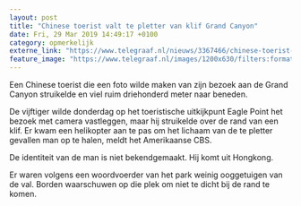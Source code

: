 ```yaml
---
layout: post
title: "Chinese toerist valt te pletter van klif Grand Canyon"
date: Fri, 29 Mar 2019 14:49:17 +0100
category: opmerkelijk
externe_link: "https://www.telegraaf.nl/nieuws/3367466/chinese-toerist-valt-te-pletter-van-klif-grand-canyon"
feature_image: "https://www.telegraaf.nl/images/1200x630/filters:format(jpeg):quality(80)/cdn-kiosk-api.telegraaf.nl/51d9b942-5237-11e9-827b-0218eaf05005.jpg"
---
```


<p class="intro">Een Chinese toerist die een foto wilde maken van zijn bezoek aan de Grand Canyon struikelde en viel ruim driehonderd meter naar beneden.</p> <p>De vijftiger wilde donderdag op het toeristische uitkijkpunt Eagle Point het bezoek met camera vastleggen, maar hij struikelde over de rand van een klif. Er kwam een helikopter aan te pas om het lichaam van de te pletter gevallen man op te halen, meldt het Amerikaanse CBS.</p><p>De identiteit van de man is niet bekendgemaakt. Hij komt uit Hongkong.</p><p>Er waren volgens een woordvoerder van het park weinig ooggetuigen van de val. Borden waarschuwen op die plek om niet te dicht bij de rand te komen.</p>
